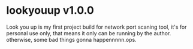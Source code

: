 # lookyouup v1.0.0






Look you up is my first project build for network port scaning tool, it's for personal use only, that means it only can be running by the author. otherwise, some bad things gonna happennnnn.ops. 
